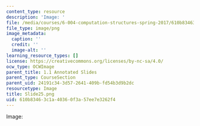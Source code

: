 ```yaml
---
content_type: resource
description: 'Image: '
file: /media/courses/6-004-computation-structures-spring-2017/610b83463c1a40360f3a57ee7e3262f4_Slide25.png
file_type: image/png
image_metadata:
  caption: ''
  credit: ''
  image-alt: ''
learning_resource_types: []
license: https://creativecommons.org/licenses/by-nc-sa/4.0/
ocw_type: OCWImage
parent_title: 1.1 Annotated Slides
parent_type: CourseSection
parent_uid: 24191c34-3d57-2641-409b-fd54b3d9b2dc
resourcetype: Image
title: Slide25.png
uid: 610b8346-3c1a-4036-0f3a-57ee7e3262f4
---
```

Image: 